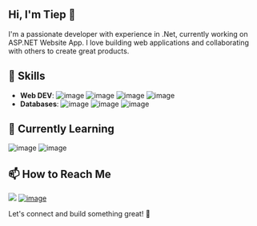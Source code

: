 ## Hi, I'm Tiep 👋

I'm a passionate developer with experience in .Net, currently working on ASP.NET Website App. I love building web applications and collaborating with others to create great products.

## 🚀 Skills
- **Web DEV**: ![image](https://img.shields.io/badge/.NET-512BD4?style=for-the-badge&logo=dotnet&logoColor=white) ![image](https://img.shields.io/badge/JavaScript-323330?style=for-the-badge&logo=javascript&logoColor=F7DF1E) ![image](https://img.shields.io/badge/Tailwind_CSS-38B2AC?style=for-the-badge&logo=tailwind-css&logoColor=white]) ![image](https://img.shields.io/badge/HTML5-E34F26?style=for-the-badge&logo=html5&logoColor=white)
- **Databases**: ![image](https://img.shields.io/badge/Microsoft_SQL_Server-CC2927?style=for-the-badge&logo=microsoft-sql-server&logoColor=white) ![image](https://img.shields.io/badge/PostgreSQL-316192?style=for-the-badge&logo=postgresql&logoColor=white)
![image](https://img.shields.io/badge/MySQL-005C84?style=for-the-badge&logo=mysql&logoColor=white)

## 🌱 Currently Learning
 ![image](https://img.shields.io/badge/Angular-DD0031?style=for-the-badge&logo=angular&logoColor=white) ![image](https://img.shields.io/badge/React-20232A?style=for-the-badge&logo=react&logoColor=61DAFB)

## 📫 How to Reach Me
 <a href="skype:popcap1012" target="_blank"><img src="https://img.shields.io/badge/Skype-00AFF0?style=for-the-badge&logo=skype&logoColor=white" /></a> [![image](https://img.shields.io/badge/Gmail-D14836?style=for-the-badge&logo=gmail&logoColor=white)](mailto:tieplekha@gmail.com)

Let's connect and build something great! 🚀

<!--
**lekhatiep/lekhatiep** is a ✨ _special_ ✨ repository because its `README.md` (this file) appears on your GitHub profile.

Here are some ideas to get you started:

- 🔭 I’m currently working on ...
- 🌱 I’m currently learning ...
- 👯 I’m looking to collaborate on ...
- 🤔 I’m looking for help with ...
- 💬 Ask me about ...
- 📫 How to reach me: ...
- 😄 Pronouns: ...
- ⚡ Fun fact: ...
-->
